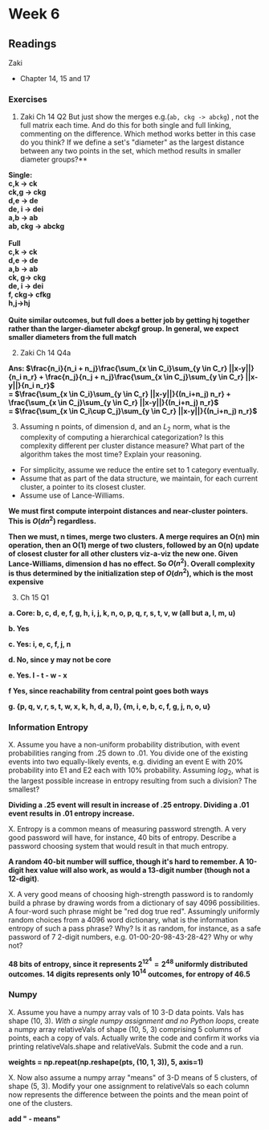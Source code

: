 # Week 6

## Readings
Zaki
  * Chapter 14, 15 and 17

### Exercises

1. Zaki Ch 14 Q2 But just show the merges e.g.(`ab, ckg -> abckg`) , not the full matrix each time.  And do this for both single and full linking, commenting on the difference. Which method works better in this case do you think?  If we define a set's "diameter" as the largest distance between any two points in the set, which method results in smaller diameter groups?**

**Single:\
c,k -> ck\
ck,g -> ckg\
d,e -> de\
de, i -> dei\
a,b -> ab\
ab, ckg -> abckg\
\
Full\
c,k -> ck\
d,e -> de\
a,b -> ab\
ck, g-> ckg\
de, i -> dei\
f, ckg-> cfkg\
h,j->hj\
\
Quite similar outcomes, but full does a better job by getting hj together rather than the larger-diameter abckgf group.  In general, we expect smaller diameters from the full match**

2. Zaki Ch 14 Q4a

**Ans: $\frac{n_i}{n_i + n_j}\frac{\sum_{x \in C_i}\sum_{y \in C_r} ||x-y||}{n_i n_r} +
\frac{n_j}{n_j + n_j}\frac{\sum_{x \in C_j}\sum_{y \in C_r} ||x-y||}{n_i n_r}$\
= $\frac{\sum_{x \in C_i}\sum_{y \in C_r} ||x-y||}{(n_i+n_j) n_r} +
\frac{\sum_{x \in C_j}\sum_{y \in C_r} ||x-y||}{(n_i+n_j) n_r}$\
= $\frac{\sum_{x \in C_i\cup C_j}\sum_{y \in C_r} ||x-y||}{(n_i+n_j) n_r}$**

3. Assuming n points, of dimension d, and an $L_2$ norm, what is the complexity of computing a hierarchical categorization?   Is this complexity different per cluster distance measure?  What part of the algorithm takes the most time?  Explain your reasoning.

* For simplicity, assume we reduce the entire set to 1 category eventually. 
* Assume that as part of the data structure, we maintain, for each current cluster, a pointer to its closest cluster.
* Assume use of Lance-Williams.

**We must first compute interpoint distances and near-cluster pointers.  This is $O(dn^2)$ regardless.** 

**Then we must, n times, merge two clusters.  A merge requires an O(n) min operation, then an O(1) merge of two clusters, followed by an O(n) update of closest cluster for all other clusters viz-a-viz the new one.  Given Lance-Williams, dimension d has no effect.  So $O(n^2)$.  Overall complexity is thus determined by the initialization step of $O(dn^2)$, which is the most expensive**



3. Ch 15 Q1

**a. Core: b, c, d, e, f, g, h, i, j, k, n, o, p, q, r, s, t, v, w  (all but a, l, m, u)**

**b. Yes**

**c. Yes: i, e, c, f, j, n**

**d. No, since y may not be core**

**e. Yes.  l - t - w - x**

**f Yes, since reachability from central point goes both ways**

**g. {p, q, v, r, s, t, w, x, k, h, d, a, l}, {m, i, e, b, c, f, g, j, n, o, u}**

### Information Entropy

X. Assume you have a non-uniform probability distribution, with event probabilities ranging from .25 down to .01.  You divide one of the existing events into two equally-likely events, e.g. dividing an event E with 20% probability into E1 and E2 each with 10% probability.  Assuming $log_2$, what is the largest possible increase in entropy resulting from such a division?  The smallest?

**Dividing a .25 event will result in increase of .25 entropy.  Dividing a .01 event results in .01 entropy increase.**

X. Entropy is a common means of measuring password strength.  A very good password will have, for instance, 40 bits of entropy.  Describe a password choosing system that would result in that much entropy.

**A random 40-bit number will suffice, though it's hard to remember.  A 10-digit hex value will also work, as would a 13-digit number (though not a 12-digit)**.  

X. A very good means of choosing high-strength password is to randomly build a phrase by drawing words from a dictionary of say 4096 possibilities.  A four-word such phrase might be "red dog true red".  Assumingly uniformly random choices from a 4096 word dictionary, what is the information entropy of such a pass phrase?  Why? Is it as random, for instance, as a safe password of 7 2-digit numbers, e.g. 01-00-20-98-43-28-42?  Why or why not?

**48 bits of entropy, since it represents $2^{12^4} = 2^{48}$ uniformly distributed outcomes.  14 digits represents only $10^{14}$ outcomes, for entropy of 46.5**

### Numpy

X. Assume you have a numpy array vals of 10 3-D data points.  Vals has shape (10, 3).   *With a single numpy assignment and no Python loops*, create a numpy array relativeVals of shape (10, 5, 3) comprising 5 columns of points, each a copy of vals. Actually write the code and confirm it works via printing relativeVals.shape and relativeVals.  Submit the code and a run.

**weights = np.repeat(np.reshape(pts, (10, 1, 3)), 5, axis=1)**

X. Now also assume a numpy array "means" of 3-D means of 5 clusters, of shape (5, 3).  Modify your one assignment to relativeVals so each column now represents the difference between the points and the mean point of one of the clusters.

**add " - means"**

